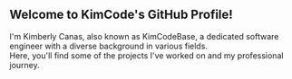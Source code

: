 ## Welcome to KimCode's GitHub Profile!

I'm Kimberly Canas, also known as KimCodeBase, a dedicated software engineer with a diverse background in various fields.<br/> 
Here, you'll find some of the projects I've worked on and my professional journey.
